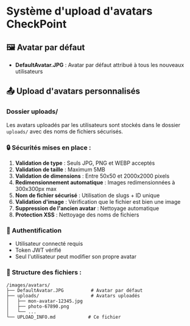 # Système d'upload d'avatars CheckPoint

## 🖼️ Avatar par défaut
- **DefaultAvatar.JPG** : Avatar par défaut attribué à tous les nouveaux utilisateurs

## 📤 Upload d'avatars personnalisés

### Dossier uploads/
Les avatars uploadés par les utilisateurs sont stockés dans le dossier `uploads/` avec des noms de fichiers sécurisés.

### 🔒 Sécurités mises en place :

1. **Validation de type** : Seuls JPG, PNG et WEBP acceptés
2. **Validation de taille** : Maximum 5MB
3. **Validation de dimensions** : Entre 50x50 et 2000x2000 pixels
4. **Redimensionnement automatique** : Images redimensionnées à 300x300px max
5. **Nom de fichier sécurisé** : Utilisation de slugs + ID unique
6. **Validation d'image** : Vérification que le fichier est bien une image
7. **Suppression de l'ancien avatar** : Nettoyage automatique
8. **Protection XSS** : Nettoyage des noms de fichiers

### 🔐 Authentification
- Utilisateur connecté requis
- Token JWT vérifié
- Seul l'utilisateur peut modifier son propre avatar

### 📁 Structure des fichiers :
```
/images/avatars/
├── DefaultAvatar.JPG          # Avatar par défaut
├── uploads/                   # Avatars uploadés
│   ├── mon-avatar-12345.jpg
│   ├── photo-67890.png
│   └── ...
└── UPLOAD_INFO.md            # Ce fichier
``` 